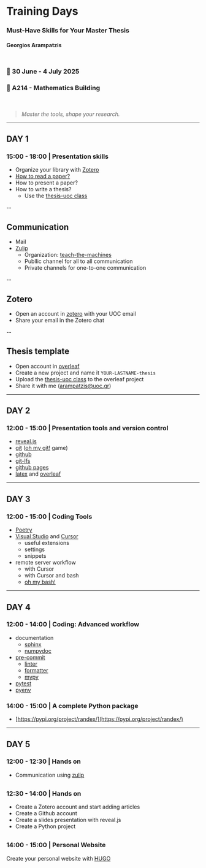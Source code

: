 
# Training Days

### Must-Have Skills for Your Master Thesis

#### Georgios Arampatzis

<div style="margin-top: 50px;"></div>

### 📅 30 June - 4 July 2025
### 📍 A214 - Mathematics Building

<div style="margin-top: 50px;"></div>

> *Master the tools, shape your research.*


---
## DAY 1

### 15:00 - 18:00 | Presentation skills
- Organize your library with [Zotero](https://www.zotero.org)
- [How to read a paper?](https://www.slideshare.net/slideshow/research-101-how-to-read-a-scientific-paper-1a7f/267166602)
- How to present a paper?
- How to write a thesis?
    - Use the [thesis-uoc class](https://github.com/arampatzis/thesis-template)

--
## Communication

- Mail
- [Zulip](https://zulip.com)
    - Organization: [teach-the-machines](https://teach-the-machines.zulipchat.com)
    - Publlic channel for all to all communication
    - Private channels for one-to-one communication

--
## Zotero
- Open an account in [zotero](https://www.zotero.org) with your UOC email
- Share your email in the Zotero chat

--
## Thesis template

- Open account in [overleaf](https://www.overleaf.com)
- Create a new project and name it `YOUR-LASTNAME-thesis`
- Upload the [thesis-uoc class](https://github.com/arampatzis/thesis-template) 
to the overleaf project
- Share it with me (arampatzis@uoc.gr)


---
## DAY 2

### 12:00 - 15:00 | Presentation tools and version control

- [reveal.js](https://revealjs.com/)
- [git](https://realpython.com/python-git-github-intro/) ([oh my git!](https://ohmygit.org) game)
- [github](https://realpython.com/python-git-github-intro/)
- [git-lfs](https://git-lfs.com)
- [github pages](https://docs.github.com/en/pages/quickstart)
- [latex](https://www.overleaf.com/learn/latex/Learn_LaTeX_in_30_minutes) 
and [overleaf](https://www.overleaf.com)


---
## DAY 3

### 12:00 - 15:00 | Coding Tools
- [Poetry](https://python-poetry.org)
- [Visual Studio](https://visualstudio.microsoft.com) and [Cursor](https://www.cursor.com)
    - useful extensions
    - settings
    - snippets
- remote server workflow
    - with Cursor
    - with Cursor and bash
    - [oh my bash!](https://ohmybash.nntoan.com)


---
## DAY 4

### 12:00 - 14:00 | Coding: Advanced workflow
- documentation
    - [sphinx](https://www.sphinx-doc.org/en/master/usage/quickstart.html)
    - [numpydoc](https://numpydoc.readthedocs.io/en/latest/install.html)
- [pre-commit](https://pre-commit.com)
    - [linter](https://flake8.pycqa.org/en/latest/)
    - [formatter](https://flake8.pycqa.org/en/latest/internal/formatters.html)
    - [mypy](https://realpython.com/python-type-checking/)
- [pytest](https://realpython.com/pytest-python-testing/)
- [pyenv](https://realpython.com/intro-to-pyenv/)


### 14:00 - 15:00 | A complete Python package

- [https://pypi.org/project/randex/](https://pypi.org/project/randex/)



---
## DAY 5

### 12:00 - 12:30 | Hands on

- Communication using [zulip](https://zulip.com)

<div style="margin-top: 30px;"></div>

### 12:30 - 14:00 | Hands on

- Create a Zotero account and start adding articles
- Create a Github account
- Create a slides presentation with reveal.js
- Create a Python project

<div style="margin-top: 30px;"></div>

### 14:00 - 15:00 | Personal Website

Create your personal website with [HUGO](https://gohugo.io)
